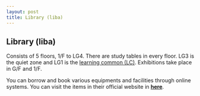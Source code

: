 ```yaml
---
layout: post
title: Library (liba)
---
```

## Library (liba)
Consists of 5 floors, 1/F to LG4. There are study tables in every floor. LG3 is the quiet zone and LG1 is the [learning common (LC)](). Exhibitions take place in G/F and 1/F.

You can borrow and book various equipments and facilities through online systems. You can visit the items in their official website in [**here**](https://library.hkust.edu.hk/).
